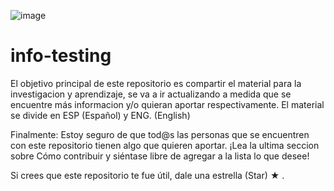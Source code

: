 ![image](https://user-images.githubusercontent.com/74476957/174898776-3f377fc0-3260-43cc-b4bd-d45f3e7399f2.png)


# info-testing
El objetivo principal de este repositorio es compartir el material para la investigacion y aprendizaje, se va a ir actualizando a medida que se encuentre más informacion y/o quieran aportar respectivamente. El material se divide en ESP (Español) y ENG. (English)

Finalmente: Estoy seguro de que tod@s las personas que se encuentren con este repositorio tienen algo que quieren aportar. 
¡Lea la ultima seccion sobre Cómo contribuir y siéntase libre de agregar a la lista lo que desee!

Si crees que este repositorio te fue útil, dale una estrella (Star) ★ .
